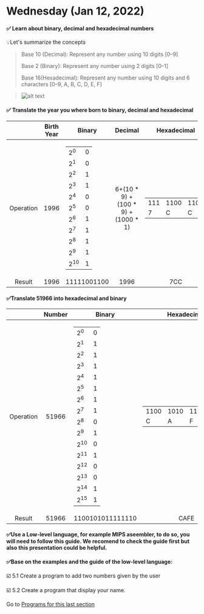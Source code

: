 # Wednesday (Jan 12, 2022)
#### ✅ Learn about binary, decimal and hexadecimal numbers
💡Let's summarize the concepts
   > Base 10 (Decimal): Represent any number using 10 digits [0–9]
   > 
   > Base 2 (Binary): Represent any number using 2 digits [0–1]
   > 
   > Base 16(Hexadecimal): Represent any number using 10 digits and 6 characters [0–9, A, B, C, D, E, F]



   > ![alt text](https://www.watelectronics.com/wp-content/uploads/Hexadecimal-and-Binary-Number-System-Representation.jpg)
#### ✅ Translate the year you where born to binary, decimal and hexadecimal
|      | Birth Year| Binary | Decimal|Hexadecimal|
|:-------------:| :---: |:-------------:|:-------------:|:-----:|
|Operation |1996| <table>  <thead>  <tbody> <tr>  <td>2<sup>0</sup></td>  <td>0</td>  </tr> <tr>  <td>2<sup>1</sup></td>  <td>0</td>  </tr>  <tr>  <td>2<sup>2</sup></td>  <td>1</td>  </tr>  <tr>  <td>2<sup>3</sup></td>  <td>1</td>  </tr>  <tr>  <td>2<sup>4</sup></td>  <td>0</td>  </tr> <tr>  <td>2<sup>5</sup></td>  <td>0</td>  </tr> <tr>  <td>2<sup>6</sup></td>  <td>1</td>  </tr>  <tr>  <td>2<sup>7</sup></td>  <td>1</td>  </tr>  <tr>  <td>2<sup>8</sup></td>  <td>1</td>  </tr>  <tr>  <td>2<sup>9</sup></td>  <td>1</td>  </tr> <tr>  <td>2<sup>10</sup></td>  <td>1</td>  </tr>  </tbody>  </table>| 6+(10 * 9) + (100 * 9) + (1000 * 1)|  <table>  <thead>  <tbody> <tr>  <td>111</td>  <td>1100</td>   <td>1100</td> <tr>  <td>7</td>  <td>C</td>   <td>C</td>    </tbody>  </table>|
|Result   |1996 |11111001100|1996 |7CC |


#### ✅Translate 51966 into hexadecimal and binary
|      |Number| Binary |Hexadecimal|
|:-------------:| :---: |:-------------:|:-----:|
|Operation |51966| <table>  <thead>  <tbody> <tr>  <td>2<sup>0</sup></td>  <td>0</td>  </tr> <tr>  <td>2<sup>1</sup></td>  <td>1</td>  </tr>  <tr>  <td>2<sup>2</sup></td>  <td>1</td>  </tr>  <tr>  <td>2<sup>3</sup></td>  <td>1</td>  </tr>  <tr>  <td>2<sup>4</sup></td>  <td>1</td>  </tr> <tr>  <td>2<sup>5</sup></td>  <td>1</td>  </tr> <tr>  <td>2<sup>6</sup></td>  <td>1</td>  </tr>  <tr>  <td>2<sup>7</sup></td>  <td>1</td>  </tr>  <tr>  <td>2<sup>8</sup></td>  <td>0</td>  </tr>  <tr>  <td>2<sup>9</sup></td>  <td>1</td>  </tr> <tr>  <td>2<sup>10</sup></td>  <td>0</td>  </tr> <tr>  <td>2<sup>11</sup></td>  <td>1</td>  </tr> <tr>  <td>2<sup>12</sup></td>  <td>0</td>  </tr>  <tr>  <td>2<sup>13</sup></td>  <td>0</td>  </tr>  <tr>  <td>2<sup>14</sup></td>  <td>1</td>  </tr>  <tr>  <td>2<sup>15</sup></td>  <td>1</td>  </tr> </tbody>  </table>|  <table>  <thead>  <tbody> <tr>  <td>1100</td>  <td>1010</td>   <td>1111</td> <td>1110</td> <tr>  <td>C</td>  <td>A</td>   <td>F</td> <td>E</td>   </tbody>  </table>|
|Result   |51966 |1100101011111110|CAFE|

#### ✅Use a Low-level language, for example MIPS aseembler, to do so, you will need to follow this guide. We recomend to check the guide first but also this presentation could be helpful.
#### ✅Base on the examples and the guide of the low-level language:
☑️ 5.1 Create a program to add two numbers given by the user

☑️ 5.2 Create a program that display your name.

Go to [Programs for this last section](Ashleyvv26/CoreCode/WeekChallenges/week1/WednesdayFiles/README.md)
